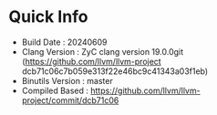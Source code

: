 # Quick Info
* Build Date : 20240609
* Clang Version : ZyC clang version 19.0.0git (https://github.com/llvm/llvm-project dcb71c06c7b059e313f22e46bc9c41343a03f1eb)
* Binutils Version : master
* Compiled Based : https://github.com/llvm/llvm-project/commit/dcb71c06


